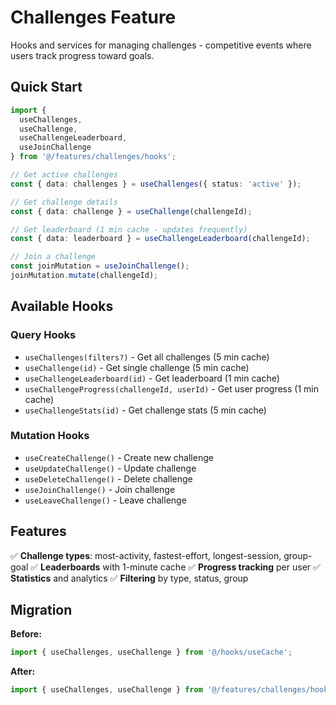# Challenges Feature

Hooks and services for managing challenges - competitive events where users track progress toward goals.

## Quick Start

```typescript
import {
  useChallenges,
  useChallenge,
  useChallengeLeaderboard,
  useJoinChallenge
} from '@/features/challenges/hooks';

// Get active challenges
const { data: challenges } = useChallenges({ status: 'active' });

// Get challenge details
const { data: challenge } = useChallenge(challengeId);

// Get leaderboard (1 min cache - updates frequently)
const { data: leaderboard } = useChallengeLeaderboard(challengeId);

// Join a challenge
const joinMutation = useJoinChallenge();
joinMutation.mutate(challengeId);
```

## Available Hooks

### Query Hooks
- `useChallenges(filters?)` - Get all challenges (5 min cache)
- `useChallenge(id)` - Get single challenge (5 min cache)
- `useChallengeLeaderboard(id)` - Get leaderboard (1 min cache)
- `useChallengeProgress(challengeId, userId)` - Get user progress (1 min cache)
- `useChallengeStats(id)` - Get challenge stats (5 min cache)

### Mutation Hooks
- `useCreateChallenge()` - Create new challenge
- `useUpdateChallenge()` - Update challenge
- `useDeleteChallenge()` - Delete challenge
- `useJoinChallenge()` - Join challenge
- `useLeaveChallenge()` - Leave challenge

## Features

✅ **Challenge types**: most-activity, fastest-effort, longest-session, group-goal
✅ **Leaderboards** with 1-minute cache
✅ **Progress tracking** per user
✅ **Statistics** and analytics
✅ **Filtering** by type, status, group

## Migration

**Before:**
```typescript
import { useChallenges, useChallenge } from '@/hooks/useCache';
```

**After:**
```typescript
import { useChallenges, useChallenge } from '@/features/challenges/hooks';
```
